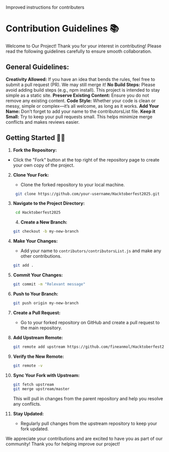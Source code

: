 Improved instructions for contributers
# Contribution Guidelines 📚

Welcome to Our Project!
Thank you for your interest in contributing! Please read the following guidelines carefully to ensure smooth collaboration.

## General Guidelines:

**Creativity Allowed:** If you have an idea that bends the rules, feel free to submit a pull request (PR). We may still merge it!
**No Build Steps:** Please avoid adding build steps (e.g., npm install). This project is intended to stay simple as a static site.
**Preserve Existing Content:** Ensure you do not remove any existing content.
**Code Style:** Whether your code is clean or messy, simple or complex—it’s all welcome, as long as it works.
**Add Your Name:** Don’t forget to add your name to the contributorsList file.
**Keep it Small:** Try to keep your pull requests small. This helps minimize merge conflicts and makes reviews easier.

## Getting Started 🤩🤗

1. **Fork the Repository:**

- Click the "Fork" button at the top right of the repository page to create your own copy of the project.

2. **Clone Your Fork:**

   - Clone the forked repository to your local machine.

   ```bash
    git clone https://github.com/your-username/Hacktoberfest2025.git
   ```

3. **Navigate to the Project Directory:**

   ```bash
    cd Hacktoberfest2025
   ```

   4. **Create a New Branch:**

   ```bash
   git checkout -b my-new-branch
   ```

4. **Make Your Changes:**

   - Add your name to `contributors/contributorsList.js` and make any other contributions.

   ```bash
   git add .
   ```

5. **Commit Your Changes:**

   ```bash
   git commit -m "Relevant message"
   ```

6. **Push to Your Branch:**

   ```bash
   git push origin my-new-branch
   ```

7. **Create a Pull Request:**
   - Go to your forked repository on GitHub and create a pull request to the main repository.
8. **Add Upstream Remote:**

   ```bash
   git remote add upstream https://github.com/fineanmol/Hacktoberfest2025
   ```

9. **Verify the New Remote:**

   ```bash
   git remote -v
   ```

10. **Sync Your Fork with Upstream:**

    ```bash
    git fetch upstream
    git merge upstream/master
    ```

    This will pull in changes from the parent repository and help you resolve any conflicts.

11. **Stay Updated:**
    - Regularly pull changes from the upstream repository to keep your fork updated.

We appreciate your contributions and are excited to have you as part of our community! Thank you for helping improve our project!
